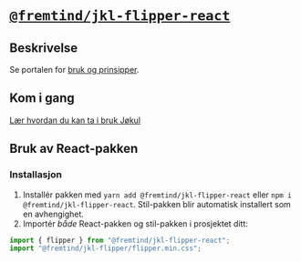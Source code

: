 # [`@fremtind/jkl-flipper-react`](https://fremtind.github.io/jokul/komponenter/flipper)

## Beskrivelse

Se portalen for [bruk og prinsipper](https://fremtind.github.io/jokul/komponenter/flipper).

## Kom i gang

[Lær hvordan du kan ta i bruk Jøkul](https://fremtind.github.io/jokul/developer/getting-started/)

## Bruk av React-pakken

### Installasjon

1. Installér pakken med `yarn add @fremtind/jkl-flipper-react` eller `npm i @fremtind/jkl-flipper-react`. Stil-pakken blir automatisk installert som en avhengighet.
2. Importér _både_ React-pakken og stil-pakken i prosjektet ditt:

```js
import { flipper } from "@fremtind/jkl-flipper-react";
import "@fremtind/jkl-flipper/flipper.min.css";
```
